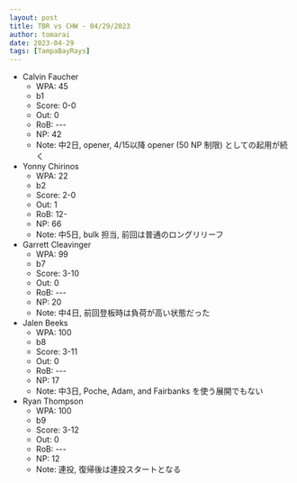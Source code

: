 ```yaml
---
layout: post
title: TBR vs CHW - 04/29/2023
author: tomarai
date: 2023-04-29
tags: [TampaBayRays]
---
```


* Calvin Faucher
	- WPA: 45
	- b1
	- Score: 0-0
	- Out: 0
	- RoB: ---
	- NP: 42
	- Note: 中2日, opener, 4/15以降 opener (50 NP 制限) としての起用が続く
* Yonny Chirinos
	- WPA: 22
	- b2
	- Score: 2-0
	- Out: 1
	- RoB: 12-
	- NP: 66
	- Note: 中5日, bulk 担当, 前回は普通のロングリリーフ
* Garrett Cleavinger
	- WPA: 99
	- b7
	- Score: 3-10
	- Out: 0
	- RoB: ---
	- NP: 20
	- Note: 中4日, 前回登板時は負荷が高い状態だった
* Jalen Beeks
	- WPA: 100
	- b8
	- Score: 3-11
	- Out: 0
	- RoB: ---
	- NP: 17
	- Note: 中3日, Poche, Adam, and Fairbanks を使う展開でもない
* Ryan Thompson
	- WPA: 100
	- b9
	- Score: 3-12
	- Out: 0
	- RoB: ---
	- NP: 12
	- Note: 連投, 復帰後は連投スタートとなる

